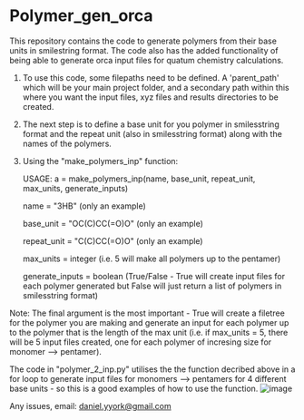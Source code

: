 # Polymer_gen_orca
This repository contains the code to generate polymers from their base units in smilestring format. The code also has the added functionality of being able to generate orca input files for quatum chemistry calculations.

1) To use this code, some filepaths need to be defined. A 'parent_path' which will be your main project folder, and a secondary path within this where you want the input   files, xyz files and results directories to be created.

2) The next step is to define a base unit for you polymer in smilesstring format and the repeat unit (also in smilesstring format) along with the names of the polymers. 

3) Using the "make_polymers_inp" function:

    USAGE: a = make_polymers_inp(name, base_unit, repeat_unit, max_units, generate_inputs)
    
    name = "3HB" (only an example)
    
    base_unit = "OC(C)CC(=O)O" (only an example)
    
    repeat_unit = "C(C)CC(=O)O" (only an example)
    
    max_units = integer (i.e. 5 will make all polymers up to the pentamer)
    
    generate_inputs  = boolean (True/False - True will create input files for each polymer generated but False will just return a list of polymers in smilesstring format)
    
Note: The final argument is the most important - True will create a filetree for the polymer you are making and generate an input for each polymer up to the polymer that is the length of the max unit (i.e. if max_units = 5, there will be 5 input files created, one for each polymer of incresing size for monomer --> pentamer). 

The code in "polymer_2_inp.py" utilises the the function decribed above in a for loop to generate input files for monomers --> pentamers for 4 different base units - so this is a good examples of how to use the function.
![image](https://user-images.githubusercontent.com/93723782/205310621-071e1f24-fae2-451c-92d7-56d208e855b2.png)

Any issues, email: daniel.yyork@gmail.com

